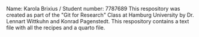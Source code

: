 Name: Karola Brixius / Student number: 7787689
This respository was created as part of the "Git for Research" Class at Hamburg University by Dr. Lennart Wittkuhn and Konrad Pagenstedt. 
This respository contains a text file with all the recipes and a quarto file.
